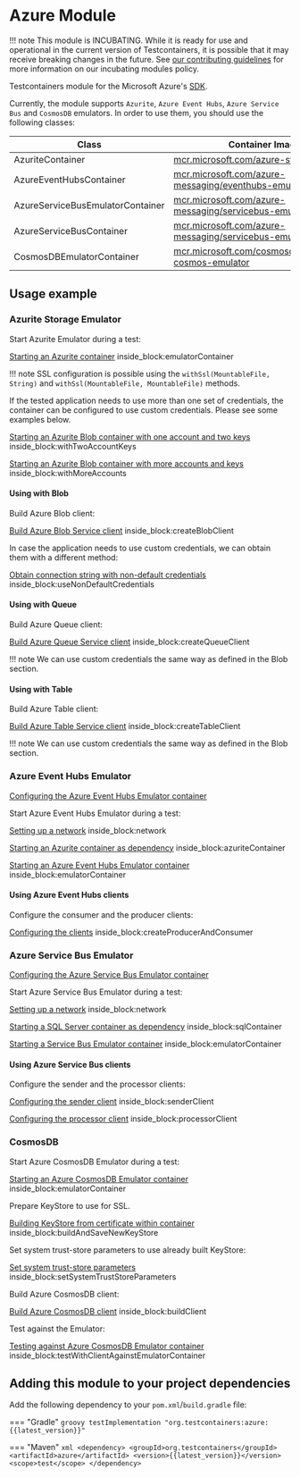 # Azure Module

!!! note
This module is INCUBATING. While it is ready for use and operational in the current version of Testcontainers, it is possible that it may receive breaking changes in the future. See [our contributing guidelines](/contributing/#incubating-modules) for more information on our incubating modules policy.

Testcontainers module for the Microsoft Azure's [SDK](https://github.com/Azure/azure-sdk-for-java).

Currently, the module supports `Azurite`, `Azure Event Hubs`, `Azure Service Bus` and `CosmosDB` emulators. In order to use them, you should use the following classes:

Class | Container Image
-|-
AzuriteContainer | [mcr.microsoft.com/azure-storage/azurite](https://github.com/microsoft/containerregistry)
AzureEventHubsContainer | [mcr.microsoft.com/azure-messaging/eventhubs-emulator](https://github.com/microsoft/containerregistry)
AzureServiceBusEmulatorContainer | [mcr.microsoft.com/azure-messaging/servicebus-emulator](https://github.com/microsoft/containerregistry)
AzureServiceBusContainer | [mcr.microsoft.com/azure-messaging/servicebus-emulator](https://github.com/microsoft/containerregistry)
CosmosDBEmulatorContainer | [mcr.microsoft.com/cosmosdb/linux/azure-cosmos-emulator](https://github.com/microsoft/containerregistry)

## Usage example

### Azurite Storage Emulator

Start Azurite Emulator during a test:

<!--codeinclude-->
[Starting an Azurite container](../../modules/azure/src/test/java/org/testcontainers/azure/AzuriteContainerTest.java) inside_block:emulatorContainer
<!--/codeinclude-->

!!! note
    SSL configuration is possible using the `withSsl(MountableFile, String)` and  `withSsl(MountableFile, MountableFile)` methods.

If the tested application needs to use more than one set of credentials, the container can be configured to use custom credentials.
Please see some examples below.

<!--codeinclude-->
[Starting an Azurite Blob container with one account and two keys](../../modules/azure/src/test/java/org/testcontainers/azure/AzuriteContainerTest.java) inside_block:withTwoAccountKeys
<!--/codeinclude-->

<!--codeinclude-->
[Starting an Azurite Blob container with more accounts and keys](../../modules/azure/src/test/java/org/testcontainers/azure/AzuriteContainerTest.java) inside_block:withMoreAccounts
<!--/codeinclude-->

#### Using with Blob

Build Azure Blob client:

<!--codeinclude-->
[Build Azure Blob Service client](../../modules/azure/src/test/java/org/testcontainers/azure/AzuriteContainerTest.java) inside_block:createBlobClient
<!--/codeinclude-->

In case the application needs to use custom credentials, we can obtain them with a different method:

<!--codeinclude-->
[Obtain connection string with non-default credentials](../../modules/azure/src/test/java/org/testcontainers/azure/AzuriteContainerTest.java) inside_block:useNonDefaultCredentials
<!--/codeinclude-->

#### Using with Queue

Build Azure Queue client:

<!--codeinclude-->
[Build Azure Queue Service client](../../modules/azure/src/test/java/org/testcontainers/azure/AzuriteContainerTest.java) inside_block:createQueueClient
<!--/codeinclude-->

!!! note
    We can use custom credentials the same way as defined in the Blob section.

#### Using with Table

Build Azure Table client:

<!--codeinclude-->
[Build Azure Table Service client](../../modules/azure/src/test/java/org/testcontainers/azure/AzuriteContainerTest.java) inside_block:createTableClient
<!--/codeinclude-->

!!! note
    We can use custom credentials the same way as defined in the Blob section.

### Azure Event Hubs Emulator

<!--codeinclude-->
[Configuring the Azure Event Hubs Emulator container](../../modules/azure/src/test/resources/eventhubs_config.json)
<!--/codeinclude-->

Start Azure Event Hubs Emulator during a test:

<!--codeinclude-->
[Setting up a network](../../modules/azure/src/test/java/org/testcontainers/azure/AzureEventHubsContainerTest.java) inside_block:network
<!--/codeinclude-->

<!--codeinclude-->
[Starting an Azurite container as dependency](../../modules/azure/src/test/java/org/testcontainers/azure/AzureEventHubsContainerTest.java) inside_block:azuriteContainer
<!--/codeinclude-->

<!--codeinclude-->
[Starting an Azure Event Hubs Emulator container](../../modules/azure/src/test/java/org/testcontainers/azure/AzureEventHubsContainerTest.java) inside_block:emulatorContainer
<!--/codeinclude-->

#### Using Azure Event Hubs clients

Configure the consumer and the producer clients:

<!--codeinclude-->
[Configuring the clients](../../modules/azure/src/test/java/org/testcontainers/azure/AzureEventHubsContainerTest.java) inside_block:createProducerAndConsumer
<!--/codeinclude-->

### Azure Service Bus Emulator

<!--codeinclude-->
[Configuring the Azure Service Bus Emulator container](../../modules/azure/src/test/resources/service-bus-config.json)
<!--/codeinclude-->

Start Azure Service Bus Emulator during a test:

<!--codeinclude-->
[Setting up a network](../../modules/azure/src/test/java/org/testcontainers/azure/AzureServiceBusContainerTest.java) inside_block:network
<!--/codeinclude-->

<!--codeinclude-->
[Starting a SQL Server container as dependency](../../modules/azure/src/test/java/org/testcontainers/azure/AzureServiceBusContainerTest.java) inside_block:sqlContainer
<!--/codeinclude-->

<!--codeinclude-->
[Starting a Service Bus Emulator container](../../modules/azure/src/test/java/org/testcontainers/azure/AzureServiceBusContainerTest.java) inside_block:emulatorContainer
<!--/codeinclude-->

#### Using Azure Service Bus clients

Configure the sender and the processor clients:

<!--codeinclude-->
[Configuring the sender client](../../modules/azure/src/test/java/org/testcontainers/azure/AzureServiceBusContainerTest.java) inside_block:senderClient
<!--/codeinclude-->

<!--codeinclude-->
[Configuring the processor client](../../modules/azure/src/test/java/org/testcontainers/azure/AzureServiceBusContainerTest.java) inside_block:processorClient
<!--/codeinclude-->

### CosmosDB

Start Azure CosmosDB Emulator during a test:

<!--codeinclude-->
[Starting an Azure CosmosDB Emulator container](../../modules/azure/src/test/java/org/testcontainers/containers/CosmosDBEmulatorContainerTest.java) inside_block:emulatorContainer
<!--/codeinclude-->

Prepare KeyStore to use for SSL.

<!--codeinclude-->
[Building KeyStore from certificate within container](../../modules/azure/src/test/java/org/testcontainers/containers/CosmosDBEmulatorContainerTest.java) inside_block:buildAndSaveNewKeyStore
<!--/codeinclude-->

Set system trust-store parameters to use already built KeyStore:

<!--codeinclude-->
[Set system trust-store parameters](../../modules/azure/src/test/java/org/testcontainers/containers/CosmosDBEmulatorContainerTest.java) inside_block:setSystemTrustStoreParameters
<!--/codeinclude-->

Build Azure CosmosDB client:

<!--codeinclude-->
[Build Azure CosmosDB client](../../modules/azure/src/test/java/org/testcontainers/containers/CosmosDBEmulatorContainerTest.java) inside_block:buildClient
<!--/codeinclude-->

Test against the Emulator:

<!--codeinclude-->
[Testing against Azure CosmosDB Emulator container](../../modules/azure/src/test/java/org/testcontainers/containers/CosmosDBEmulatorContainerTest.java) inside_block:testWithClientAgainstEmulatorContainer
<!--/codeinclude-->

## Adding this module to your project dependencies

Add the following dependency to your `pom.xml`/`build.gradle` file:

=== "Gradle"
    ```groovy
    testImplementation "org.testcontainers:azure:{{latest_version}}"
    ```

=== "Maven"
    ```xml
    <dependency>
        <groupId>org.testcontainers</groupId>
        <artifactId>azure</artifactId>
        <version>{{latest_version}}</version>
        <scope>test</scope>
    </dependency>
    ```


